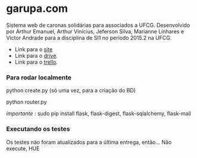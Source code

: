 # garupa.com

Sistema web de caronas solidárias para associados a UFCG.
Desenvolvido por Arthur Emanuel, Arthur Vinícius, Jeferson Silva, Marianne Linhares e Victor Andrade para a disciplina de SI1 no período 2015.2
na UFCG.

- Link para o [site](http://garupa.pythonanywhere.com/)
- Link para o [drive](https://drive.google.com/folderview?id=0B5o0xAAYXFw2dm9FMHhwSkpGT3M&usp=sharing).
- Link para o [trello](https://trello.com/garupa).


### Para rodar localmente

python create.py (só uma vez, para a criação do BD)

python router.py

*importante* : sudo pip install flask, flask-digest, flask-sqlalchemy, flask-mail


### Executando os testes

Os testes não foram atualizados para a última entrega, então...
Não execute, HUE

